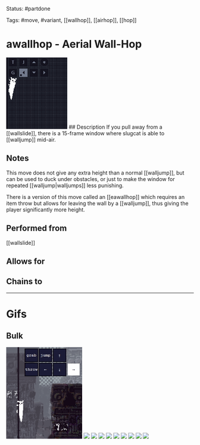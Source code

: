 Status: #partdone

Tags: #move, #variant, [[wallhop]], [[airhop]], [[hop]]

# awallhop - Aerial Wall-Hop
<img src=https://raw.githubusercontent.com/LauraHannah44/Rain-World-Movement/main/Files/awallhop_header.gif>
## Description
If you pull away from a [[wallslide]], there is a 15-frame window where slugcat is able to [[walljump]] mid-air.

## Notes
This move does not give any extra height than a normal [[walljump]], but can be used to duck under obstacles, or just to make the window for repeated [[walljump|walljumps]] less punishing.

There is a version of this move called an [[eawallhop]] which requires an item throw but allows for leaving the wall by a [[walljump]], thus giving the player significantly more height.

## Performed from
[[wallslide]]

## Allows for


## Chains to


___
# Gifs
## Bulk
<img src=https://raw.githubusercontent.com/LauraHannah44/Rain-World-Movement/main/Files/awallhop_0.gif>
<img src=https://raw.githubusercontent.com/LauraHannah44/Rain-World-Movement/main/Files/awallhop_1.gif>
<img src=https://raw.githubusercontent.com/LauraHannah44/Rain-World-Movement/main/Files/awallhop_2.gif>
<img src=https://raw.githubusercontent.com/LauraHannah44/Rain-World-Movement/main/Files/awallhop_3.gif>
<img src=https://raw.githubusercontent.com/LauraHannah44/Rain-World-Movement/main/Files/awallhop_4.gif>
<img src=https://raw.githubusercontent.com/LauraHannah44/Rain-World-Movement/main/Files/awallhop_5.gif>
<img src=https://raw.githubusercontent.com/LauraHannah44/Rain-World-Movement/main/Files/awallhop_6.gif>
<img src=https://raw.githubusercontent.com/LauraHannah44/Rain-World-Movement/main/Files/awallhop_7.gif>
<img src=https://raw.githubusercontent.com/LauraHannah44/Rain-World-Movement/main/Files/awallhop_8.gif>
<img src=https://raw.githubusercontent.com/LauraHannah44/Rain-World-Movement/main/Files/awallhop_9.gif>